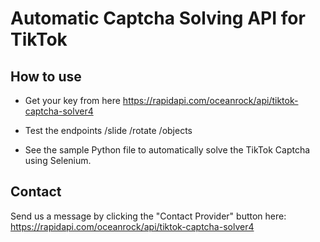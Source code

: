 # Automatic Captcha Solving API for TikTok

## How to use

* Get your key from here
https://rapidapi.com/oceanrock/api/tiktok-captcha-solver4

* Test the endpoints
  /slide
  /rotate
  /objects

* See the sample Python file to automatically solve the TikTok Captcha using Selenium.

## Contact
Send us a message by clicking the "Contact Provider" button here:
https://rapidapi.com/oceanrock/api/tiktok-captcha-solver4


